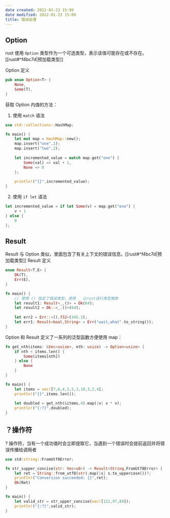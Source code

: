 ```yaml
---
date created: 2022-01-23 15:09
date modified: 2022-01-23 15:09
title: 错误处理
---
```

## Option
rust 使用 `Option` 类型作为一个可选类型，表示该值可能存在或不存在。[[rust#^f4bc7d|预加载类型]]

Option 定义
```rust
pub enum Option<T> {
	None,
	Some(T),
}
```

获取 Option 内值的方法：
1. 使用 `match` 语法

```rust
use std::collections::HashMap;

fn main() {
	let mut map = HashMap::new();
	map.insert("one",1);
	map.insert("two",2);
	
	let incremented_value = match map.get("one") {
		Some(val) => val + 1,
		None => 0
	};
	
	println!("{}",incremented_value);
}
```

2. 使用 `if let` 语法

```rust
let incremented_value = if let Some(v) = map.get("one") {
	v + 1
} else {
	0
};
```


## Result
Result 与 Option 类似，里面包含了有关上下文的错误信息。[[rust#^f4bc7d|预加载类型]]
Result 定义
```rust
enum Result<T,E> {
	Ok(T),
	Err(E),
}
```

```rust
fn main() {
	// 使用 () 指定了错误类型，使用 _ 让rust进行类型推断
	let result1: Result<_,()> = Ok(64);
	let result2 = Ok::<_,()>(64);
	
	let err2 = Err::<(),f32>(345.3);
	let err1: Result<bool,String> = Err("wait,what".to_string());
}
```

Option 和 Result 定义了一系列的泛型函数方便使用
map：
```rust
fn get_nth(items: &Vec<usize>, nth: usize) -> Option<usize> {
	if nth < items.len() {
		Some(items[nth])
	} else {
		None	
	}
}

fn main() {
	let items = vec![7,6,4,3,5,3,10,3,2,4];
	println!("{}",items.len());
	
	let doubled = get_nth(&items,4).map(|v| v * v);
	println!("{:?}",doubled);
}
```

## ？操作符
? 操作符，当有一个成功值时会立即提取它，当遇到一个错误时会提前返回并将错误传播给调用者
```rust
use std:string::FromUtf8Error;

fn str_supper_concise(str: Vec<u8>) -> Result<String,FromUtf8Error> {
	let ret = String::from_utf8(str).map(|s| s.to_uppercase())?;
	println!("Conversion succeeded: {}",ret);
	Ok(Ret)
}

fn main() {
	let valid_str = str_upper_concise(vec![121,97,89]);
	println!("{:?}",valid_str);
}
```